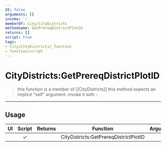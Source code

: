 ```yaml
---
UI: false
arguments: []
invoke: ':'
memberOf: City/CityDistricts
methodname: GetPrereqDistrictPlotID
returns: []
script: true
tags:
- City/CityDistricts/_function
- function/script
---
```

# CityDistricts:GetPrereqDistrictPlotID
> this function is a member of [[CityDistricts]]
> this method expects an implicit "self" argument. invoke it with `:`
-----
## Usage
|  UI | Script | Returns | Function | Arguments |
|:---:|:------:|-------:|:--------:|:---------|
| |✓||CityDistricts:GetPrereqDistrictPlotID||
